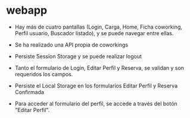 # webapp
- Hay más de cuatro pantallas (Login, Carga, Home, Ficha coworking, Perfil usuario, Buscador listado), y se puede navegar entre ellas.

- Se ha realizado una API propia de coworkings

- Persiste Session Storage y se puede realizar logout

- Tanto el formulario de Login, Editar Perfil y Reserva, se validan y son requeridos los campos.

- Persiste el Local Storage en los formularios Editar Perfil y Reserva Confirmada

- Para acceder al formulario del perfil, se accede a través del botón "Editar Perfil".